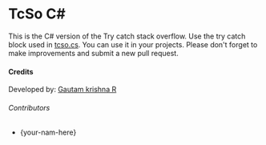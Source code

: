 # TcSo C# #
This is the C# version of the Try catch stack overflow. Use the try catch block used in [tcso.cs](https://github.com/gautamkrishnar/tcso/blob/master/C%23/tcso.cs). You can use it in your projects. Please don't forget to make  improvements and submit a new pull request.

#### Credits
Developed by: [Gautam krishna R](https://github.com/gautamkrishnar/)

###### Contributors
* {your-nam-here}

